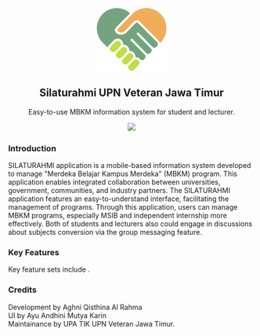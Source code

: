 <div align="center">
<a href="https://frappehealth.com">
    <img src="https://github.com/aghniqisthi/Silaturahmi_Apps/blob/main/app/src/main/res/drawable/splash.png" height="128" alt="Silaturahmi Logo">
  </a>
  <h2>Silaturahmi UPN Veteran Jawa Timur</h2>
  <p align="center">
    <p>Easy-to-use MBKM information system for student and lecturer.</p>
  </p>
  
 <div align="center" style="max-height: 40px;">
    <a href="https://play.google.com/store/apps/details?id=com.upnvjatim.silaturahmi">
        <img src="https://github.com/user-attachments/assets/66d91063-ced9-4322-b77b-abdd4391eea5" height="40">
    </a>
 </div>

</div>

### Introduction

SILATURAHMI application is a mobile-based information system developed to manage "Merdeka Belajar Kampus Merdeka" (MBKM) program. This application enables integrated collaboration between universities, government, communities, and industry partners. The SILATURAHMI application features an easy-to-understand interface, facilitating the management of programs. Through this application, users can manage MBKM programs, especially MSIB and independent internship more effectively. Both of students and lecturers also could engage in discussions about subjects conversion via the group messaging feature.

### Key Features

Key feature sets include .

### Credits

Development by Aghni Qisthina Al Rahma </br>
UI by Ayu Andhini Mutya Karin </br>
Maintainance by UPA TIK UPN Veteran Jawa Timur.
